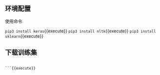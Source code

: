 ## 环境配置

使用命令

`pip3 install keras`{{execute}}
`pip3 install nltk`{{execute}}
`pip3 install sklearn`{{execute}}

## 下载训练集

```

```{{execute}}